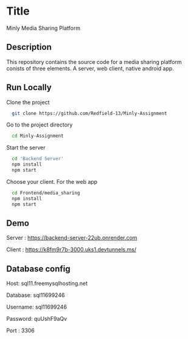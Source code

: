 
# Title

Minly Media Sharing Platform 



## Description

This repository contains the source code for a media sharing platform conists of three elements. A server, web client, native android app.


## Run Locally

Clone the project

```bash
  git clone https://github.com/Redfield-13/Minly-Assignment
```

Go to the project directory

```bash
  cd Minly-Assignment
```

Start the server

```bash
  cd 'Backend Server'
  npm install
  npm start
```


Choose your client. For the web app

```bash
  cd Frontend/media_sharing
  npm install
  npm start
```






##  Demo



Server : https://backend-server-22ub.onrender.com

Client : https://k8fm9r7b-3000.uks1.devtunnels.ms/
 
## Database config

Host: sql11.freemysqlhosting.net

Database: sql11699246

Username: sql11699246

Password: quUshF9aQv

Port : 3306